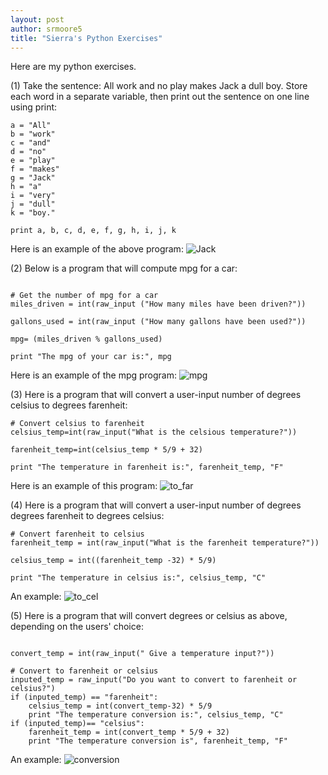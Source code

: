 ```yaml
---
layout: post
author: srmoore5
title: "Sierra's Python Exercises"
---
```


Here are my python exercises.

<bold>(1) Take the sentence: All work and no play makes Jack a dull boy. 
Store each word in a separate variable, then print out the sentence on one line using print:<bold>

```
a = "All"
b = "work"
c = "and"
d = "no"
e = "play"
f = "makes"
g = "Jack"
h = "a"
i = "very"
j = "dull"
k = "boy."

print a, b, c, d, e, f, g, h, i, j, k
```
Here is an example of the above program:
![Jack](http://farm8.staticflickr.com/7333/12091866115_848778dd3f_b.jpg)

(2) Below is a program that will compute mpg for a car:
```

# Get the number of mpg for a car
miles_driven = int(raw_input ("How many miles have been driven?"))

gallons_used = int(raw_input ("How many gallons have been used?"))

mpg= (miles_driven % gallons_used)

print "The mpg of your car is:", mpg

```
Here is an example of the mpg program:
![mpg](http://farm4.staticflickr.com/3759/12091836965_34487c3aa0_b.jpg)

(3) Here is a program that will convert a user-input number of degrees celsius to degrees farenheit:
```
# Convert celsius to farenheit
celsius_temp=int(raw_input("What is the celsious temperature?"))

farenheit_temp=int(celsius_temp * 5/9 + 32)

print "The temperature in farenheit is:", farenheit_temp, "F"
```
Here is an example of this program:
![to_far](http://farm6.staticflickr.com/5548/12092080875_d19f34e174_b.jpg)

(4) Here is a program that will convert a user-input number of degrees degrees farenheit to degrees celsius:
```
# Convert farenheit to celsius
farenheit_temp = int(raw_input("What is the farenheit temperature?"))

celsius_temp = int((farenheit_temp -32) * 5/9)

print "The temperature in celsius is:", celsius_temp, "C"
```
An example:
![to_cel](http://farm8.staticflickr.com/7449/12092567446_c5998ab5d0_b.jpg)

(5) Here is a program that will convert degrees or celsius as above, depending on the users' choice:
```

convert_temp = int(raw_input(" Give a temperature input?"))
    
# Convert to farenheit or celsius
inputed_temp = raw_input("Do you want to convert to farenheit or celsius?")
if (inputed_temp) == "farenheit":
    celsius_temp = int(convert_temp-32) * 5/9
    print "The temperature conversion is:", celsius_temp, "C"
if (inputed_temp)== "celsius":
    farenheit_temp = int(convert_temp * 5/9 + 32)
    print "The temperature conversion is", farenheit_temp, "F"
```
An example:
![conversion](http://farm8.staticflickr.com/7439/12091890784_ed5bf9535b_b.jpg)







